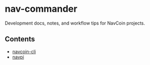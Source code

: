 # nav-commander

Development docs, notes, and workflow tips for NavCoin projects.

## Contents
- [navcoin-cli](navcoin-cli/)
- [navpi](navpi/)
